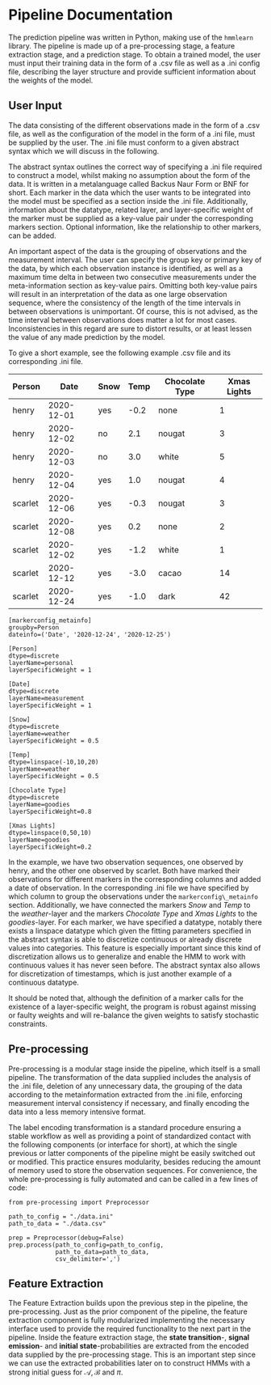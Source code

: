# Pipeline Documentation

The prediction pipeline was written in Python, making use of the ``hmmlearn`` library. The pipeline is made up of a pre-processing stage, a feature extraction stage, and a prediction stage. To obtain a trained model, the user must input their training data in the form of a .csv file as well as a .ini config file, describing the layer structure and provide sufficient information about the weights of the model.

## User Input 

The data consisting of the different observations made in the form of a .csv file, as well as the configuration of the model in the form of a .ini file, must be supplied by the user. The .ini file must conform to a given abstract syntax which we will discuss in the following.

The abstract syntax outlines the correct way of specifying a .ini file required to construct a model, whilst making no assumption about the form of the data. It is written in a metalanguage called Backus Naur Form or BNF for short. Each marker in the data which the user wants to be integrated into the model must be specified as a section inside the .ini file. Additionally, information about the datatype, related layer, and layer-specific weight of the marker must be supplied as a key-value pair under the corresponding markers section. Optional information, like the relationship to other markers, can be added.

An important aspect of the data is the grouping of observations and the measurement interval. The user can specify the group key or primary key of the data, by which each observation instance is identified, as well as a maximum time delta in between two consecutive measurements under the meta-information section as key-value pairs. Omitting both key-value pairs will result in an interpretation of the data as one large observation sequence, where the consistency of the length of the time intervals in between observations is unimportant. Of course, this is not advised, as the time interval between observations does matter a lot for most cases. Inconsistencies in this regard are sure to distort results, or at least lessen the value of any made prediction by the model.

To give a short example, see the following example .csv file and its corresponding .ini file. 

| **Person** | **Date** | **Snow** | **Temp** | **Chocolate Type** | **Xmas Lights** |
|------------------|----------------|----------------|----------------|--------------------------|-----------------------|
| henry            | 2020-12-01     | yes            | -0.2           | none                     | 1                     |
| henry            | 2020-12-02     | no             | 2.1            | nougat                   | 3                     |
| henry            | 2020-12-03     | no             | 3.0            | white                    | 5                     |
| henry            | 2020-12-04     | yes            | 1.0            | nougat                   | 4                     |
| scarlet          | 2020-12-06     | yes            | -0.3           | nougat                   | 3                     |
| scarlet          | 2020-12-08     | yes            | 0.2            | none                     | 2                     |
| scarlet          | 2020-12-02     | yes            | -1.2           | white                    | 1                     |
| scarlet          | 2020-12-12     | yes            | -3.0           | cacao                    | 14                    |
| scarlet          | 2020-12-24     | yes            | -1.0           | dark                     | 42                    |

``` 
[markerconfig_metainfo]
groupby=Person
dateinfo=('Date', '2020-12-24', '2020-12-25')

[Person]
dtype=discrete
layerName=personal
layerSpecificWeight = 1

[Date]
dtype=discrete
layerName=measurement
layerSpecificWeight = 1

[Snow]
dtype=discrete
layerName=weather
layerSpecificWeight = 0.5

[Temp]
dtype=linspace(-10,10,20)
layerName=weather
layerSpecificWeight = 0.5

[Chocolate Type]
dtype=discrete
layerName=goodies
layerSpecificWeight=0.8

[Xmas Lights]
dtype=linspace(0,50,10)
layerName=goodies
layerSpecificWeight=0.2
``` 

In the example, we have two observation sequences, one observed by henry, and the other one observed by scarlet. Both have marked their observations for different markers in the corresponding columns and added a date of observation. In the corresponding .ini file we have specified by which column to group the observations under the ``markerconfig\_metainfo`` section. Additionally, we have connected the markers *Snow* and *Temp* to the *weather*-layer and the markers *Chocolate Type* and *Xmas Lights* to the *goodies*-layer. For each marker, we have specified a datatype, notably there exists a linspace datatype which given the fitting parameters specified in the abstract syntax is able to discretize continuous or already discrete values into categories. This feature is especially important since this kind of discretization allows us to generalize and enable the HMM to work with continuous values it has never seen before. The abstract syntax also allows for discretization of timestamps, which is just another example of a continuous datatype.

It should be noted that, although the definition of a marker calls for the existence of a layer-specific weight, the program is robust against missing or faulty weights and will re-balance the given weights to satisfy stochastic constraints.

## Pre-processing

Pre-processing is a modular stage inside the pipeline, which itself is a small pipeline. The transformation of the data supplied includes the analysis of the .ini file, deletion of any unnecessary data, the grouping of the data according to the metainformation extracted from the .ini file, enforcing measurement interval consistency if necessary, and finally encoding the data into a less memory intensive format.

 The label encoding transformation is a standard procedure ensuring a stable workflow as well as providing a point of standardized contact with the following components (or interface for short), at which the single previous or latter components of the pipeline might be easily switched out or modified. This practice ensures modularity, besides reducing the amount of memory used to store the observation sequences. For convenience, the whole pre-processing is fully automated and can be called in a few lines of code:

```
from pre-processing import Preprocessor

path_to_config = "./data.ini"
path_to_data = "./data.csv"

prep = Preprocessor(debug=False)
prep.process(path_to_config=path_to_config,
             path_to_data=path_to_data,
             csv_delimiter=',')
```

## Feature Extraction

The Feature Extraction builds upon the previous step in the pipeline, the pre-processing. Just as the prior component of the pipeline, the feature extraction component is fully modularized implementing the necessary interface used to provide the required functionality to the next part in the pipeline. Inside the feature extraction stage, the **state transition**-, **signal emission**- and **initial state**-probabilities are extracted from the encoded data supplied by the pre-processing stage. This is an important step since we can use the extracted probabilities later on to construct HMMs with a strong initial guess for $\mathcal{A}, \mathcal{B}$ and $\pi$.
